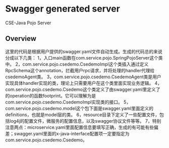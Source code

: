 # Swagger generated server

CSE-Java Pojo Server


## Overview
这里的代码是根据用户提供的swagger.yaml文件自动生成。生成的代码总的来说分成以下几类：
1，入口main函数在com.service.pojo.SpringPojoServer这个类中。
2，com.service.pojo.csedemo.CsedemoImpl这个类插入通过定义RpcSchema这个annotation，拦截用户rpc请求，并将处理的handler代理给csedemoAgent类。
3，com.service.pojo.csedemo.CsedemoAgent类是用户实现具体handler实现的类，理论上只需要用户在这个类里面实现业务逻辑。
4，com.service.pojo.csedemo.Csedemo这个类定义了由swagger.yaml里定义了的operation的函数footprint。它可以理解为是com.service.pojo.csedemo.CsedemoImpl实现类的接口。
5，com.service.pojo.csedemo.model这个包下面是swagger.yaml里面定义的definitions，也就是model层的类。
6，resource目录下定义了一些配置文件，包括log4j的配置文件，微服务的配置信息，以及swagger协议文件等等。
7，特别注意两点：microservice.yaml里面配置信息要填写正确，生成的有可能有些偏差；swagger.yaml里面的x-java-interface配置项一定要指定为com.service.pojo.csedemo.Csedemo。
